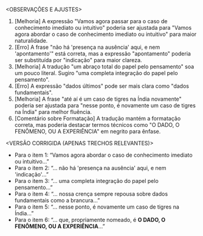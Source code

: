 <OBSERVAÇÕES E AJUSTES>
1. [Melhoria] A expressão "Vamos agora passar para o caso de conhecimento imediato ou intuitivo" poderia ser ajustada para "Vamos agora abordar o caso de conhecimento imediato ou intuitivo" para maior naturalidade.
2. [Erro] A frase "não há 'presença na ausência' aqui, e nem 'apontamento'" está correta, mas a expressão "apontamento" poderia ser substituída por "indicação" para maior clareza.
3. [Melhoria] A tradução "um abraço total do papel pelo pensamento" soa um pouco literal. Sugiro "uma completa integração do papel pelo pensamento".
4. [Erro] A expressão "dados últimos" pode ser mais clara como "dados fundamentais".
5. [Melhoria] A frase "até aí é um caso de tigres na Índia novamente" poderia ser ajustada para "nesse ponto, é novamente um caso de tigres na Índia" para melhor fluência.
6. [Comentário sobre Formatação] A tradução mantém a formatação correta, mas poderia destacar termos técnicos como "O DADO, O FENÔMENO, OU A EXPERIÊNCIA" em negrito para ênfase.

<VERSÃO CORRIGIDA (APENAS TRECHOS RELEVANTES)>
- Para o item 1: “Vamos agora abordar o caso de conhecimento imediato ou intuitivo...”
- Para o item 2: “... não há 'presença na ausência' aqui, e nem 'indicação'...”
- Para o item 3: “... uma completa integração do papel pelo pensamento...”
- Para o item 4: “... nossa crença sempre repousa sobre dados fundamentais como a brancura...”
- Para o item 5: “... nesse ponto, é novamente um caso de tigres na Índia...”
- Para o item 6: “... que, propriamente nomeado, é **O DADO, O FENÔMENO, OU A EXPERIÊNCIA**...”